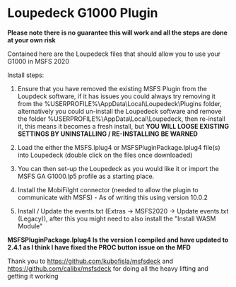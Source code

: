 # Loupedeck G1000 Plugin

**Please note there is no guarantee this will work and all the steps are done at your own risk** 

Contained here are the Loupedeck files that should allow you to use your G1000 in MSFS 2020

Install steps:

1.  Ensure that you have removed the existing MSFS Plugin from the Loupdeck software, if it has issues you could always try removing it from the %USERPROFILE%\AppData\Local\Loupedeck\Plugins folder, alternatively you could un-install the Loupedeck software and remove the folder %USERPROFILE%\AppData\Local\Loupedeck, then re-install it, this means it becomes a fresh install, but **YOU WILL LOOSE EXISTING SETTINGS BY UNINSTALLING / RE-INSTALLING BE WARNED**

2.  Load the either the MSFS.lplug4 or MSFSPluginPackage.lplug4 file(s) into Loupedeck (double click on the files once downloaded)

3.  You can then set-up the Loupedeck as you would like it or import the MSFS GA G1000.lp5 profile as a starting place.

4.  Install the MobiFilght connector (needed to allow the plugin to communicate with MSFS) - As of writing this using version 10.0.2

5.  Install / Update the events.txt (Extras -> MSFS2020 -> Update events.txt (Legacy)), after this you might need to also install the "Install WASM Module"

**MSFSPluginPackage.lplug4 Is the version I compiled and have updated to 2.4.1 as I think I have fixed the PROC button issue on the MFD**

Thank you to https://github.com/kubofisla/msfsdeck and https://github.com/calibx/msfsdeck for doing all the heavy lifting and getting it working
